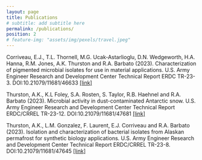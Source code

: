 ```yaml
---
layout: page
title: Publications
# subtitle: add subtitle here
permalink: /publications/
position: 2
# feature-img: "assets/img/pexels/travel.jpeg"
---
```


Corriveau, E.J., T.L. Thornell, M.G. Ucak-Astarlioglu, D.N. Wedgeworth, H.A. Hanna, R.M. Jones, A.K. Thurston and R.A. Barbato (2023). Characterization of pigmented microbial isolates for use in material applications. U.S. Army Engineer Research and Development Center Technical Report ERDC TR-23-3. DOI:10.21079/11681/46633 [[link]](https://hdl.handle.net/11681/46633)

Thurston, A.K., K.L Foley, S.A. Rosten, S. Taylor, R.B. Haehnel and R.A. Barbato (2023). Microbial activity in dust-contaminated Antarctic snow. U.S. Army Engineer Research and Development Center Technical Report ERDC/CRREL TR-23-12. DOI:10.21079/11681/47681 [[link]](https://hdl.handle.net/11681/47681)

Thurston, A.K., L.M. Gonzalez, F. Laurent, E.J. Corriveau and R.A. Barbato (2023). Isolation and characterization of bacterial isolates from Alaskan permafrost for synthetic biology applications. U.S. Army Engineer Research and Development Center Technical Report ERDC/CRREL TR-23-8. DOI:10.21079/11681/47645 [[link]](https://hdl.handle.net/11681/47645)
 
